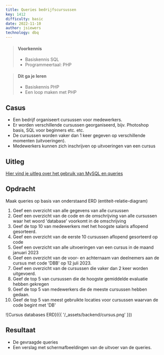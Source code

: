 ```yaml
---
title: Queries bedrijfscursussen
key: 1412
difficulty: basic
date: 2022-11-10
author: jsiewers
technology: dbq
---
```



> #### Voorkennis
> * Basiskennis SQL
> * Programmeertaal: PHP

> #### Dit ga je leren
> * Basiskennis PHP
> * Een loop maken met PHP


## Casus
* Een bedrijf organiseert cursussen voor medewerkers.  
* Er worden verschillende cursussen georganiseerd, bijv. Photoshop basis, SQL voor beginners etc. etc.
* De cursussen worden vaker dan 1 keer gegeven op verschillende momenten (uitvoeringen).
* Medewerkers kunnen zich inschrijven op uitvoeringen van een cursus

## Uitleg
[Hier vind je uitleg over het gebruik van MySQL en queries](https://www.edutorial.nl/dbq/introductie/)

## Opdracht
Maak queries op basis van onderstaand ERD (entiteit-relatie-diagram)
1. Geef een overzicht van alle gegevens van alle cursussen
2. Geef een overzicht van de code en de omschrijving van alle cursussen waar het woord 'database' voorkomt in de omschrijving
3. Geef de top 10 van medewerkers met het hoogste salaris aflopend gesorteerd.
4. Geef een overzicht van de eerste 10 cursussen aflopend gesorteerd op code
5. Geef een overzicht van alle uitvoeringen van een cursus in de maand januari 2023
6. Geef een overzicht van de voor- en achternaam van deelnemers aan de cursus met code 'DBB' op 12 juli 2023.
7. Geef een overzicht van de cursussen die vaker dan 2 keer worden uitgevoerd.
8. Geef de top 5 van cursussen die de hoogste gemiddelde evaluatie hebben gekregen
9. Geef de top 5 van medewerkers die de meeste cursussen hebben gedaan.
10. Geef de top 5 van meest gebruikte locaties voor cursussen waarvan de code begint met 'DB'

![Cursus databases ERD]({{ '/_assets/backend/cursus.png'  }})

## Resultaat
* De gevraagde queries
* Een verslag met schermafbeeldingen van de uitvoer van de queries.
